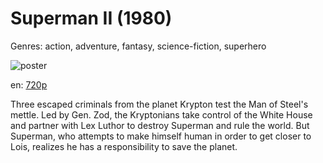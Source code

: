 # Superman II (1980)

Genres: action, adventure, fantasy, science-fiction, superhero

![poster](http://image.tmdb.org/t/p/w500/upHCNXVFTztai9ywfgV3LEdj1he.jpg)

en:
  [720p](magnet:?xt=urn:btih:A573B56A592CD7504B0641CC19AC5DCD6827E62F&tr=udp://glotorrents.pw:6969/announce&tr=udp://tracker.opentrackr.org:1337/announce&tr=udp://torrent.gresille.org:80/announce&tr=udp://tracker.openbittorrent.com:80&tr=udp://tracker.coppersurfer.tk:6969&tr=udp://tracker.leechers-paradise.org:6969&tr=udp://p4p.arenabg.ch:1337&tr=udp://tracker.internetwarriors.net:1337)
  


Three escaped criminals from the planet Krypton test the Man of Steel's mettle. Led by Gen. Zod, the Kryptonians take control of the White House and partner with Lex Luthor to destroy Superman and rule the world. But Superman, who attempts to make himself human in order to get closer to Lois, realizes he has a responsibility to save the planet.